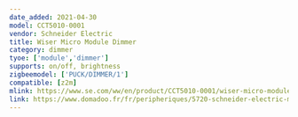 ```yaml
---
date_added: 2021-04-30
model: CCT5010-0001
vendor: Schneider Electric 
title: Wiser Micro Module Dimmer
category: dimmer
tyoe: ['module','dimmer']
supports: on/off, brightness
zigbeemodel: ['PUCK/DIMMER/1']
compatible: [z2m]
mlink: https://www.se.com/ww/en/product/CCT5010-0001/wiser-micro-module-dimmer/
link: https://www.domadoo.fr/fr/peripheriques/5720-schneider-electric-micromodule-variateur-eclairage-connecte-zigbee-30-wiser-3606481048165.html
---
```


